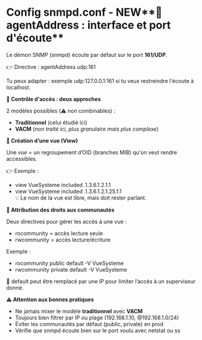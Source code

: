 # Config snmpd.conf - NEW**📡 agentAddress : interface et port d'écoute**

Le démon SNMP (snmpd) écoute par défaut sur le port **161/UDP**.

👉 Directive : agentAddress udp:161

Tu peux adapter : exemple udp:127.0.0.1:161 si tu veux restreindre l'écoute à localhost.



**🔐 Contrôle d'accès : deux approches**

2 modèles possibles (⚠️ non combinables) :

- **Traditionnel** (celui étudié ici)
- **VACM** (*non traité ici, plus granulaire mais plus complexe*)



**🧭 Création d’une vue (View)**

Une *vue* = un regroupement d’OID (branches MIB) qu'on veut rendre accessibles.

👉 Exemple :

- view VueSysteme included .1.3.6.1.2.1.1
- view VueSysteme included .1.3.6.1.2.1.25.1.1  
  💡 Le nom de la vue est libre, mais doit rester parlant.



**👥 Attribution des droits aux communautés**

Deux directives pour gérer les accès à une vue :

- rocommunity = accès lecture seule
- rwcommunity = accès lecture/écriture

Exemple :

- rocommunity public default -V VueSysteme
- rwcommunity private default -V VueSysteme

🔐 default peut être remplacé par une IP pour limiter l’accès à un superviseur donné.



**⚠️ Attention aux bonnes pratiques**

- Ne jamais mixer le modèle **traditionnel** avec **VACM**
- Toujours bien filtrer par IP ou plage (192.168.1.10, @192.168.1.0/24)
- Éviter les communautés par défaut (public, private) en prod
- Vérifie que snmpd écoute bien sur le port voulu avec netstat ou ss
